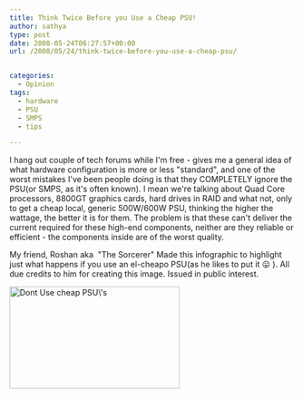 ```yaml
---
title: Think Twice Before you Use a Cheap PSU!
author: sathya
type: post
date: 2008-05-24T06:27:57+00:00
url: /2008/05/24/think-twice-before-you-use-a-cheap-psu/


categories:
  - Opinion
tags:
  - hardware
  - PSU
  - SMPS
  - tips

---
```



I hang out couple of tech forums while I'm free - gives me a general idea of what hardware configuration is more or less "standard", and one of the worst mistakes I've been people doing is that they COMPLETELY ignore the PSU(or SMPS, as it's often known). I mean we're talking about Quad Core processors, 8800GT graphics cards, hard drives in RAID and what not, only to get a cheap local, generic 500W/600W PSU, thinking the higher the wattage, the better it is for them. The problem is that these can't deliver the current required for these high-end components, neither are they reliable or efficient - the components inside are of the worst quality.

<!--more-->

My friend, Roshan aka  "The Sorcerer" Made this infographic to highlight just what happens if you use an el-cheapo PSU(as he likes to put it 😛 ). All due credits to him for creating this image. Issued in public interest.

[<img class="alignnone size-medium wp-image-54" title="Dont Use cheap PSU\'s" src="https://kurast.sathyabh.at/wp-content/uploads/2008/05/untitled-6-300x180.jpg" alt="Dont Use cheap PSU\'s" width="300" height="180" />][1]

 [1]: https://img.photobucket.com/albums/v449/ROSHANASHRAF/untitled-6.jpg
